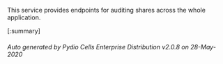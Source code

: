 






This service provides endpoints for auditing shares across the whole application.

[:summary]

###### Auto generated by Pydio Cells Enterprise Distribution v2.0.8 on 28-May-2020
